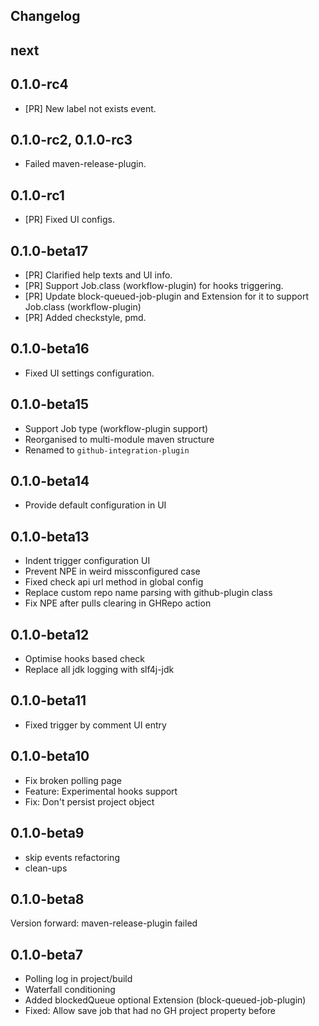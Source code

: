 ## Changelog

## next

## 0.1.0-rc4
 * [PR] New label not exists event.

## 0.1.0-rc2, 0.1.0-rc3
 - Failed maven-release-plugin.
 
## 0.1.0-rc1
 * [PR] Fixed UI configs.

## 0.1.0-beta17

* [PR] Clarified help texts and UI info.
* [PR] Support Job.class (workflow-plugin) for hooks triggering. 
* [PR] Update block-queued-job-plugin and Extension for it to support Job.class (workflow-plugin)
* [PR] Added checkstyle, pmd.

## 0.1.0-beta16

* Fixed UI settings configuration.

## 0.1.0-beta15

* Support Job type (workflow-plugin support)
* Reorganised to multi-module maven structure
* Renamed to `github-integration-plugin`

## 0.1.0-beta14

* Provide default configuration in UI

## 0.1.0-beta13

* Indent trigger configuration UI
* Prevent NPE in weird missconfigured case
* Fixed check api url method in global config
* Replace custom repo name parsing with github-plugin class
* Fix NPE after pulls clearing in GHRepo action

## 0.1.0-beta12

* Optimise hooks based check
* Replace all jdk logging with slf4j-jdk

## 0.1.0-beta11

* Fixed trigger by comment UI entry

## 0.1.0-beta10

* Fix broken polling page
* Feature: Experimental hooks support
* Fix: Don't persist project object

## 0.1.0-beta9

* skip events refactoring
* clean-ups

## 0.1.0-beta8
Version forward: maven-release-plugin failed

## 0.1.0-beta7

* Polling log in project/build
* Waterfall conditioning
* Added blockedQueue optional Extension (block-queued-job-plugin)
* Fixed: Allow save job that had no GH project property before

